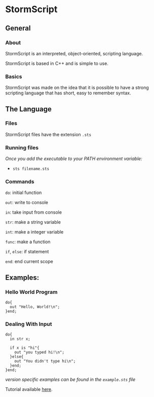 # StormScript

## General

### About

StormScript is an interpreted, object-oriented, scripting language. 

StormScript is based in C++ and is simple to use.

### Basics

StormScript was made on the idea that it is possible to have a strong scripting language that has short, easy to remember syntax.

## The Language

### Files

StormScript files have the extension `.sts`

### Running files

_Once you add the executable to your PATH environment variable:_

* `sts filename.sts`


### Commands

`do`: initial function

`out`: write to console

`in`: take input from console

`str`: make a string variable

`int`: make a integer variable

`func`: make a function

`if`, `else`: if statement

`end`: end current scope

## Examples:

### Hello World Program

```
do{
  out "Hello, World!\n";
}end;
```

### Dealing With Input

```
do{
  in str x;

  if x is "hi"{
    out "you typed hi!\n";
  }else{
    out "You didn't type hi\n";
  }end;
}end;
```

_version specific examples can be found in the `example.sts` file_

Tutorial available [here](https://stormprograms.com/stormscript/helloworld).